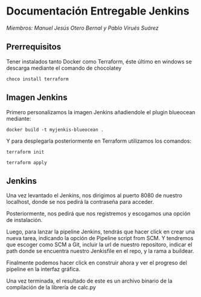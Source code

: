 # Documentación Entregable Jenkins

*Miembros: Manuel Jesús Otero Bernal y Pablo Virués Suárez*

## Prerrequisitos
Tener instalados tanto Docker como Terraform, éste último en windows se descarga mediante el comando de chocolatey 

```
choco install terraform
```


## Imagen Jenkins
Primero personalizamos la imagen Jenkins añadiendole el plugin blueocean mediante:

```
docker build -t myjenkis-blueocean .
```
Y para desplegarla posteriormente en Terraform utilizamos los comandos:

```
terraform init

terraform apply
```


## Jenkins

Una vez levantado el Jenkins, nos dirigimos al puerto 8080 de nuestro localhost, donde se nos pedirá la contraseña para acceder.

Posteriormente, nos pedirá que nos registremos y escogamos una opción de instalación.

Luego, para lanzar la pipeline Jenkins, tendrás que hacer click en crear una nueva tarea, indicando la opción de Pipeline script from SCM.
Y tendremos que escoger como SCM a Git, incluir la url de nuestro repositoro, indicar el path donde se encuentra nuestro Jenkisfile en el repo, y la rama a buildear.

Finalmente podemos hacer click en construir ahora y ver el progreso del pipeline en la interfaz gráfica.

Una vez terminada, el resultado de este es un archivo binario de la compilación de la librería de calc.py 